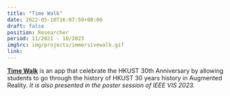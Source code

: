 ```yaml
---
title: "Time Walk"
date: 2022-05-10T16:07:59+08:00
draft: false
position: Researcher
period: 11/2021 - 10/2023
imgSrc: img/projects/immersivewalk.gif
link:
---
```


[**Time Walk**]() is an app that celebrate the HKUST 30th Anniversary by allowing students to go through the history of HKUST 30 years history in Augmented Reality. _It is also presented in the poster session of IEEE VIS 2023._
